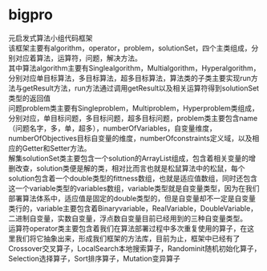 # bigpro
元启发式算法小组代码框架  
该框架主要有algorithm，operator，problem，solutionSet，四个主类组成，分别对应着算法，运算符，问题，解决方法。  
其中算法algorithm主要有Singlealgorithm，Multialgorithm，Hyperalgorithm，分别对应单目标算法，多目标算法，超多目标算法，算法类的子类主要实现run方法与getResult方法，run方法通过调用getResult以及相关运算符得到solutionSet类型的返回值  
问题problem类主要有Singleproblem，Multiproblem，Hyperproblem类组成，分别对应，单目标问题，多目标问题，超多目标问题，problem类主要包含name（问题名字，多，单，超多），numberOfVariables，自变量维度，numberOfObjectives目标自变量的维度，numberOfconstraints定义域，以及相应的Getter和Setter方法。  
解集solutionSet类主要包含一个solution的ArrayList组成，包含着相关变量的增删改查，solution类便是解的类，相对比而言也就是松鼠算法中的松鼠，每个solution包含着一个double类型的fittness数组，也就是适应值数组，同时还包含这一个variable类型的variables数组，variable类型就是自变量类型，因为在我们部署算法体系中，适应值是固定的double类型的，但是自变量却不一定是自变量类行的，variable主要包含着Binaryvariable，RealVariable，DoubleVariable，二进制自变量，实数自变量，浮点数自变量目前已经用到的三种自变量类型。  
运算符operator类主要包含着我们在算法部署过程中多次重复使用的算子，在这里我们将它抽象出来，形成我们框架的方法库，目前为止，框架中已经有了Crossover交叉算子，LocalSearch本地搜索算子，Randominit随机初始化算子，Selection选择算子，Sort排序算子，Mutation变异算子  
